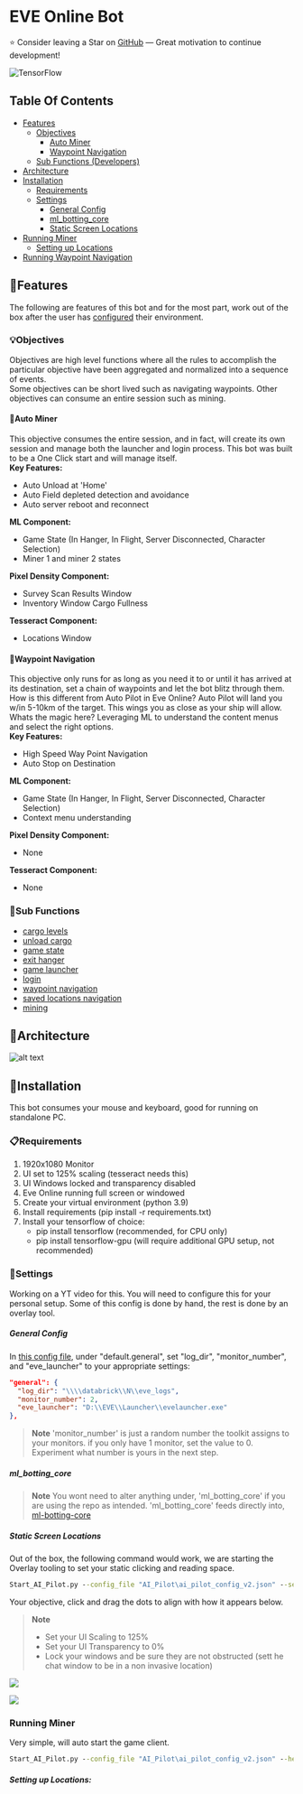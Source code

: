 # EVE Online Bot
:star: Consider leaving a Star on [GitHub](https://github.com/darkmatter2222/EVE-Online-Bot) — Great motivation to continue development!

![TensorFlow](https://img.shields.io/badge/TensorFlow-%23FF6F00.svg?style=for-the-badge&logo=TensorFlow&logoColor=white)

## Table Of Contents
- [Features](#features)
    - [Objectives](#objectives)
        - [Auto Miner](#auto-miner)
        - [Waypoint Navigation](#waypoint-navigation)
    - [Sub Functions (Developers)](#sub-functions)
- [Architecture](#architecture)
- [Installation](#installation)
     - [Requirements](#requirements)
     - [Settings](#settings)
        - [General Config]()
        - [ml_botting_core]()
        - [Static Screen Locations]()
- [Running Miner]()
    - [Setting up Locations]()
- [Running Waypoint Navigation]()

## :gift:Features
The following are features of this bot and for the most part, work out of the box after the user has [configured](#installation) their environment. 
### :bulb:Objectives
Objectives are high level functions where all the rules to accomplish the particular objective have been aggregated and normalized into a sequence of events.  
Some objectives can be short lived such as navigating waypoints. Other objectives can consume an entire session such as mining. 
#### :construction:Auto Miner
This objective consumes the entire session, and in fact, will create its own session and manage both the launcher and login process. This bot was built to be a One Click start and will manage itself.  
**Key Features:**
 - Auto Unload at 'Home'
 - Auto Field depleted detection and avoidance 
 - Auto server reboot and reconnect  
 
**ML Component:**
 - Game State (In Hanger, In Flight, Server Disconnected, Character Selection)
 - Miner 1 and miner 2 states  
 
**Pixel Density Component:**
 - Survey Scan Results Window
 - Inventory Window Cargo Fullness  
 
**Tesseract Component:**
 - Locations Window
#### :car:Waypoint Navigation
This objective only runs for as long as you need it to or until it has arrived at its destination, set a chain of waypoints and let the bot blitz through them. How is this different from Auto Pilot in Eve Online? Auto Pilot will land you w/in 5-10km of the target. This wings you as close as your ship will allow.  
Whats the magic here? Leveraging ML to understand the content menus and select the right options.  
**Key Features:**
 - High Speed Way Point Navigation 
 - Auto Stop on Destination
 
**ML Component:**
 - Game State (In Hanger, In Flight, Server Disconnected, Character Selection)
 - Context menu understanding
 
**Pixel Density Component:**
 - None
 
**Tesseract Component:**
 - None

### :wrench:Sub Functions
 - [cargo levels](https://github.com/darkmatter2222/EVE-Online-Bot/blob/main/AI_Pilot/Game_Functions/Cargo/Cargo.py)
 - [unload cargo](https://github.com/darkmatter2222/EVE-Online-Bot/blob/main/AI_Pilot/Game_Functions/Cargo/Cargo.py)
 - [game state](https://github.com/darkmatter2222/EVE-Online-Bot/blob/main/AI_Pilot/Game_Functions/Common/Common.py)
 - [exit hanger](https://github.com/darkmatter2222/EVE-Online-Bot/blob/main/AI_Pilot/Game_Functions/Common/Common.py)
 - [game launcher](https://github.com/darkmatter2222/EVE-Online-Bot/blob/main/AI_Pilot/Game_Functions/Game_Client/Game_Client.py)
 - [login](https://github.com/darkmatter2222/EVE-Online-Bot/blob/main/AI_Pilot/Game_Functions/Game_Client/Game_Client.py)
 - [waypoint navigation](https://github.com/darkmatter2222/EVE-Online-Bot/blob/main/AI_Pilot/Game_Functions/Navigation/Waypoint_Navigation.py)
 - [saved locations navigation](https://github.com/darkmatter2222/EVE-Online-Bot/blob/main/AI_Pilot/Game_Functions/Navigation/Locations_Navigation.py)
 - [mining](https://github.com/darkmatter2222/EVE-Online-Bot/blob/main/AI_Pilot/Game_Functions/Mining/Mining.py)

## :office:Architecture
![alt text](https://github.com/darkmatter2222/EVE-Online-Bot/blob/main/Images/banner.png)  

## :floppy_disk:Installation
This bot consumes your mouse and keyboard, good for running on standalone PC.

### :clipboard:Requirements
1. 1920x1080 Monitor
2. UI set to 125% scaling (tesseract needs this)
3. UI Windows locked and transparency disabled
4. Eve Online running full screen or windowed
5. Create your virtual environment (python 3.9)
6. Install requirements (pip install -r requirements.txt)
7. Install your tensorflow of choice:  
    - pip install tensorflow (recommended, for CPU only)
    - pip install tensorflow-gpu (will require additional GPU setup, not recommended)

### :page_with_curl:Settings
Working on a YT video for this. You will need to configure this for your personal setup. Some of this config is done by hand, the rest is done by an overlay tool.
##### General Config
In [this config file](https://github.com/darkmatter2222/EVE-Online-Bot/blob/main/AI_Pilot/ai_pilot_config_v2.json), under "default.general", set "log_dir", "monitor_number", and "eve_launcher" to your appropriate settings:  
```json
"general": {
  "log_dir": "\\\\databrick\\N\\eve_logs",
  "monitor_number": 2,
  "eve_launcher": "D:\\EVE\\Launcher\\evelauncher.exe"
},
```  
> **Note**
> 'monitor_number' is just a random number the toolkit assigns to your monitors. if you only have 1 monitor, set the value to 0. Experiment what number is yours in the next step.

##### ml_botting_core
> **Note**
> You wont need to alter anything under, 'ml_botting_core' if you are using the repo as intended. 'ml_botting_core' feeds directly into, [ml-botting-core](https://github.com/darkmatter2222/ml_botting_core)

##### Static Screen Locations
Out of the box, the following command would work, we are starting the Overlay tooling to set your static clicking and reading space.  
```bat
Start_AI_Pilot.py --config_file "AI_Pilot\ai_pilot_config_v2.json" --setup_mode 1
```
Your objective, click and drag the dots to align with how it appears below.

> **Note**
> - Set your UI Scaling to 125%  
> - Set your UI Transparency to 0%  
> - Lock your windows and be sure they are not obstructed (sett he chat window to be in a non invasive location)  

![](https://github.com/darkmatter2222/EVE-Online-Bot/blob/main/Images/OverlaySetupV1.png)  

![](https://github.com/darkmatter2222/EVE-Online-Bot/blob/main/Images/OverlaySetupV2.png)  

### Running Miner
Very simple, will auto start the game client.
```bat
Start_AI_Pilot.py --config_file "AI_Pilot\ai_pilot_config_v2.json" --headless_miner 1
```
##### Setting up Locations:


















